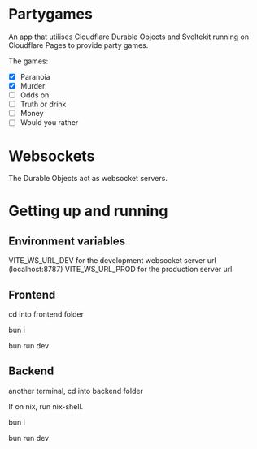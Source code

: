 # Partygames

An app that utilises Cloudflare Durable Objects and Sveltekit running on Cloudflare Pages to provide party games. 

The games:
- [x] Paranoia
- [x] Murder
- [ ] Odds on
- [ ] Truth or drink
- [ ] Money 
- [ ] Would you rather

# Websockets
The Durable Objects act as websocket servers. 

# Getting up and running

## Environment variables
VITE_WS_URL_DEV for the development websocket server url (localhost:8787)
VITE_WS_URL_PROD for the production server url 

## Frontend

cd into frontend folder

bun i

bun run dev

## Backend

another terminal, cd into backend folder

If on nix, run nix-shell.

bun i

bun run dev


